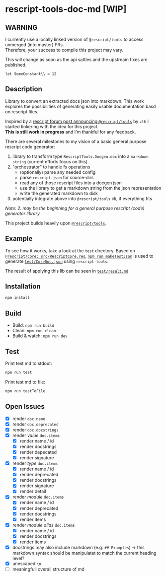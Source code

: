 # rescript-tools-doc-md [WIP]

## WARNING

I currently use a locally linked version of `@rescript/tools` to access unmerged (into master) PRs.  
Therefore, your success to compile this project may vary.

This will change as soon as the api sattles and the upstream fixes are published.

`let SomeConstant\\ = 12`

## Description

Library to convert an extracted docs json into markdown. This work explores the possibilities of generating easily usable documentation basd on rescript files.

Inspired by a [rescript forum post announcing `@rescript/tools`](https://forum.rescript-lang.org/t/ann-rescript-language-server-and-rescript-tools-released/4819?u=woeps) by `zth` I started tinkering with the idea for this project.  
**This is still work in progress** and I'm thankful for any feedback.

There are several milestones to my vision of a basic general purpose rescript code generator:

1. library to transform type `RescriptTools.Docgen.doc` into a `markdown string` (current efforts focus on this)
2. "orchestrator" to handle fs operations
   - (optionally) parse any needed config
   - parse `rescript.json` for source-dirs
   - read any of those rescript files into a docgen json
   - use the library to get a markdown string from the json representation
   - write the generated markdown to disk
3. potentially integrate above into `@rescript/tools` cli, if everything fits

_Note: 2. may be the beginning for a general purpose rescript (code) generator library_

This project builds heavily upon [`@rescript/tools`](https://github.com/rescript-lang/rescript-vscode/tree/master/tools).

## Example

To see how it works, take a look at the `test` directory.
Based on [`@rescript/core: src/RescriptCore.res`](https://github.com/rescript-association/rescript-core/blob/main/src/RescriptCore.res), [`npm run makeTestJson`](https://github.com/woeps/rescript-tools-doc-md/blob/7c66aa9dd34fe5d7f3b48ee823f57d8fca6cd171/package.json#L8) is used to generate [`test/CoreDoc.json`](https://github.com/woeps/rescript-tools-doc-md/blob/7c66aa9dd34fe5d7f3b48ee823f57d8fca6cd171/test/CoreDoc.json) using `rescript-tools`.

The result of applying this lib can be seen in [`test/result.md`](https://github.com/woeps/rescript-tools-doc-md/blob/7c66aa9dd34fe5d7f3b48ee823f57d8fca6cd171/test/result.md)

## Installation

```sh
npm install
```

## Build

- Build: `npm run build`
- Clean: `npm run clean`
- Build & watch: `npm run dev`

## Test

Print test md to stdout:

```sh
npm run test
```

Print test md to file:

```sh
npm run testToFile
```

## Open Issues

- [x] render `doc.name`
- [x] render `doc.deprecated`
- [x] render `doc.docstrings`
- [x] render _value_ `doc.items`
  - [x] render name / id
  - [x] render docstrings
  - [x] render depecated
  - [x] render signature
- [x] render _type_ `doc.items`
  - [x] render name / id
  - [x] render deprecated
  - [x] render docstrings
  - [x] render signature
  - [x] render detail
- [x] render _module_ `doc.items`
  - [x] render name / id
  - [x] render deprecated
  - [x] render docstrings
  - [x] render items
- [x] render _module alias_ `doc.items`
  - [x] render name / id
  - [x] render docstrings
  - [x] render items
- [x] docstrings may also include markdown (e.g. `## Examples`) -> this markdown syntax should be manipulatet to match the current heading level?
- [x] unescaped `\n`
- [ ] meaningfull overall structure of md
